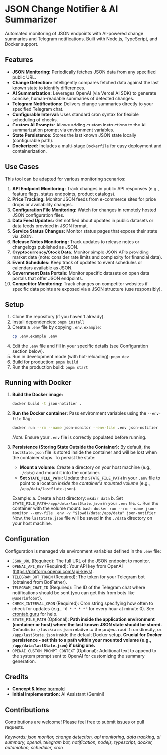 # JSON Change Notifier & AI Summarizer

Automated monitoring of JSON endpoints with AI-powered change summaries and Telegram notifications. Built with Node.js, TypeScript, and Docker support.

## Features

*   **JSON Monitoring:** Periodically fetches JSON data from any specified public URL.
*   **Change Detection:** Intelligently compares fetched data against the last known state to identify differences.
*   **AI Summarization:** Leverages OpenAI (via Vercel AI SDK) to generate concise, human-readable summaries of detected changes.
*   **Telegram Notifications:** Delivers change summaries directly to your specified Telegram chat.
*   **Configurable Interval:** Uses standard cron syntax for flexible scheduling of checks.
*   **Custom AI Prompts:** Allows adding custom instructions to the AI summarization prompt via environment variables.
*   **State Persistence:** Stores the last known JSON state locally (configurable path).
*   **Dockerized:** Includes a multi-stage `Dockerfile` for easy deployment and containerization.

## Use Cases

This tool can be adapted for various monitoring scenarios:

1.  **API Endpoint Monitoring:** Track changes in public API responses (e.g., feature flags, status endpoints, product catalogs).
2.  **Price Tracking:** Monitor JSON feeds from e-commerce sites for price drops or availability changes.
3.  **Configuration File Monitoring:** Watch for changes in remotely hosted JSON configuration files.
4.  **Data Feed Updates:** Get notified about updates in public datasets or data feeds provided in JSON format.
5.  **Service Status Changes:** Monitor status pages that expose their state via JSON.
6.  **Release Notes Monitoring:** Track updates to release notes or changelogs published as JSON.
7.  **Cryptocurrency/Stock Data:** Monitor simple JSON APIs providing market data (note: consider rate limits and complexity for financial data).
8.  **Event Schedules:** Keep track of updates to event schedules or calendars available as JSON.
9.  **Government Data Portals:** Monitor specific datasets on open data portals that offer JSON endpoints.
10. **Competitor Monitoring:** Track changes on competitor websites if specific data points are exposed via a JSON structure (use responsibly).

## Setup

1.  Clone the repository (if you haven't already).
2.  Install dependencies: `pnpm install`
3.  Create a `.env` file by copying `.env.example`:
    ```bash
    cp .env.example .env
    ```
4.  Edit the `.env` file and fill in your specific details (see Configuration section below).
5.  Run in development mode (with hot-reloading): `pnpm dev`
6.  Build for production: `pnpm build`
7.  Run the production build: `pnpm start`

## Running with Docker

1.  **Build the Docker image:**
    ```bash
    docker build -t json-notifier .
    ```
2.  **Run the Docker container:**
    Pass environment variables using the `--env-file` flag:
    ```bash
    docker run --rm --name json-monitor --env-file .env json-notifier
    ```
    *Note:* Ensure your `.env` file is correctly populated before running.

3.  **Persistence (Storing State Outside the Container):**
    By default, the `lastState.json` file is stored inside the container and will be lost when the container stops. To persist the state:
    *   **Mount a volume:** Create a directory on your host machine (e.g., `./data`) and mount it into the container.
    *   **Set `STATE_FILE_PATH`:** Update the `STATE_FILE_PATH` in your `.env` file to point to a location *inside the container's mounted volume* (e.g., `/app/data/lastState.json`).

    Example:
    a.  Create a host directory: `mkdir data`
    b.  Set `STATE_FILE_PATH=/app/data/lastState.json` in your `.env` file.
    c.  Run the container with the volume mount:
        ```bash
        docker run --rm --name json-monitor --env-file .env -v "$(pwd)/data:/app/data" json-notifier
        ```
    Now, the `lastState.json` file will be saved in the `./data` directory on your host machine.

## Configuration

Configuration is managed via environment variables defined in the `.env` file:

*   `JSON_URL` (Required): The full URL of the JSON endpoint to monitor.
*   `OPENAI_API_KEY` (Required): Your API key from OpenAI (https://platform.openai.com/api-keys).
*   `TELEGRAM_BOT_TOKEN` (Required): The token for your Telegram bot (obtained from BotFather).
*   `TELEGRAM_CHAT_ID` (Required): The ID of the Telegram chat where notifications should be sent (you can get this from bots like `@userinfobot`).
*   `CHECK_INTERVAL_CRON` (Required): Cron string specifying how often to check for updates (e.g., `'0 * * * *'` for every hour at minute 0). See [crontab.guru](https://crontab.guru/) for help.
*   `STATE_FILE_PATH` (Optional): **Path inside the application environment (container or host) where the last known JSON state should be stored.** Defaults to `./lastState.json` relative to the project root if run directly, or `/app/lastState.json` inside the default Docker setup. **Crucial for Docker persistence - set this to a path within your mounted volume (e.g., `/app/data/lastState.json`) if using one.**
*   `OPENAI_CUSTOM_PROMPT_CONTEXT` (Optional): Additional text to append to the system prompt sent to OpenAI for customizing the summary generation.

## Credits

*   **Concept & Idea:** [hormold](https://github.com/hormold)
*   **Initial Implementation:** AI Assistant (Gemini)

## Contributions

Contributions are welcome! Please feel free to submit issues or pull requests.

*Keywords: json monitor, change detection, api monitoring, data tracking, ai summary, openai, telegram bot, notification, nodejs, typescript, docker, automation, scheduler, cron*